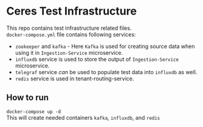 # Ceres Test Infrastructure
This repo contains test infrastructure related files. </br>
`docker-compose.yml` file contains following services:
- `zookeeper` and `kafka` - Here `Kafka` is used for creating source data when using it in `Ingestion-Service` microservice.
- `influxdb` service is used to store the output of `Ingestion-Service` microservice.
- `telegraf` service _can_ be used to populate test data into `influxdb` as well.
- `redis` service is used in tenant-routing-service.

## How to run
`docker-compose up -d` </br>
This will create needed containers `kafka`, `influxdb`, and `redis`
